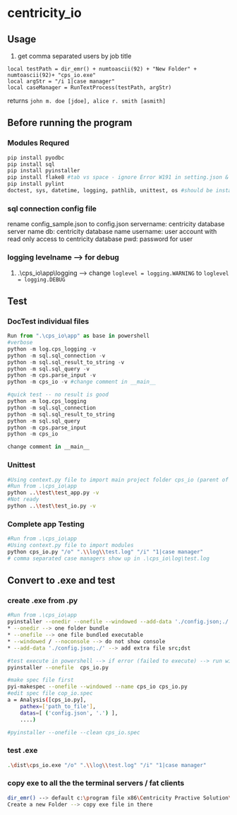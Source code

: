 # centricity_io

## Usage

1. get comma separated users by job title

```Centricity
local testPath = dir_emr() + numtoascii(92) + "New Folder" + numtoascii(92)+ "cps_io.exe"
local argStr = "/i 1|case manager"
local caseManager = RunTextProcess(testPath, argStr)
```

returns `john m. doe [jdoe], alice r. smith [asmith]`

## Before running the program

### Modules Requred

```python
pip install pyodbc
pip install sql
pip install pyinstaller
pip install flake8 #tab vs space - ignore Error W191 in setting.json & increase the max-line-length
pip install pylint
doctest, sys, datetime, logging, pathlib, unittest, os #should be installed by default
```

### sql connection config file

rename config_sample.json to config.json
servername: centricity database server name
db: centricity database name
username: user account with read only access to centricity database
pwd: password for user

### logging levelname --> for debug

1. .\cps_io\app\logging --> change `loglevel = logging.WARNING` to `loglevel = logging.DEBUG`

## Test

### DocTest individual files

```python
Run from ".\cps_io\app" as base in powershell
#verbose
python -m log.cps_logging -v
python -m sql.sql_connection -v
python -m sql.sql_result_to_string -v
python -m sql.sql_query -v
python -m cps.parse_input -v
python -m cps_io -v #change comment in __main__

#quick test -- no result is good
python -m log.cps_logging
python -m sql.sql_connection
python -m sql.sql_result_to_string
python -m sql.sql_query
python -m cps.parse_input
python -m cps_io

change comment in __main__
```

### Unittest

```bash
#Using context.py file to import main project folder cps_io (parent of test folder) into python path
#Run from .\cps_io\app
python ..\test\test_app.py -v
#Not ready
python ..\test\test_io.py -v
```

### Complete app Testing

```bash
#Run from .\cps_io\app
#Using context.py file to import modules  
python cps_io.py "/o" ".\\log\\test.log" "/i" "1|case manager"
# comma separated case managers show up in .\cps_io\log\test.log
```

## Convert to .exe and test

### create .exe from .py

```bash
#Run from .\cps_io\app
pyinstaller --onedir --onefile --windowed --add-data './config.json;./' cps_io.py
* --onedir --> one folder bundle
* --onefile --> one file bundled executable
* --windowed / --noconsole --> do not show console
* --add-data './config.json;./' --> add extra file src;dst

#test execute in powershell --> if error (failed to execute) --> run without --windowed
pyinstaller --onefile  cps_io.py

#make spec file first
pyi-makespec --onefile --windowed --name cps_io cps_io.py
#edit spec file cop_io.spec
a = Analysis([cps_io.py],
    pathex=['path_to_file'],
    datas=[ ('config.json', '.') ],
    ....)

#pyinstaller --onefile --clean cps_io.spec
```

### test .exe

```bash
.\dist\cps_io.exe "/o" ".\\log\\test.log" "/i" "1|case manager"
```

### copy exe to all the the terminal servers / fat clients

```bash
dir_emr() --> default c:\program file x86\Centricity Practive Solution\Client
Create a new Folder --> copy exe file in there
```
